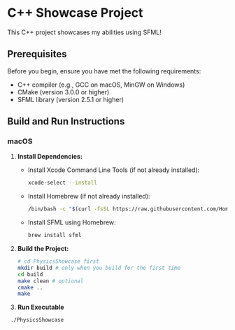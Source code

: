 # C++ Showcase Project

This C++ project showcases my abilities using SFML!

## Prerequisites

Before you begin, ensure you have met the following requirements:

- C++ compiler (e.g., GCC on macOS, MinGW on Windows)
- CMake (version 3.0.0 or higher)
- SFML library (version 2.5.1 or higher)

## Build and Run Instructions

### macOS

1. **Install Dependencies:**
   - Install Xcode Command Line Tools (if not already installed):
     ```bash
     xcode-select --install
     ```

   - Install Homebrew (if not already installed):
     ```bash
     /bin/bash -c "$(curl -fsSL https://raw.githubusercontent.com/Homebrew/install/HEAD/install.sh)"
     ```

   - Install SFML using Homebrew:
     ```bash
     brew install sfml
     ```

2. **Build the Project:**
    ```bash
    # cd PhysicsShowcase first
    mkdir build # only when you build for the first time
    cd build 
    make clean # optional
    cmake ..
    make
3. **Run Executable**
  ```bash
   ./PhysicsShowcase
  ```
